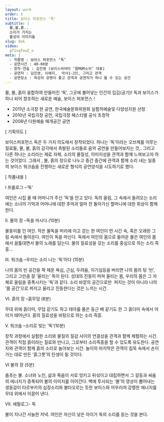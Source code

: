 ```yaml
---
layout: work
order: 3
title: 보이스 퍼포먼스 '독'
subtitle: |
  물,불,흙..
  소리가 가지는
  물성의 이미지들
slug: dok
video:
  gf1xqfowZ_o
meta: |
  - 작품명 : 보이스 퍼포먼스 ‘독’
  - 공연시간 : 40-60분
  - 창작·연출 : 김진영 (보이스씨어터 ‘몸MOM소리’ 대표)
  - 공연자 : 김진영, 이예지,  악사1-2인, 그리고 관객
  - 공연장소 : 육성의 공명이 좋고 관객과 공연자가 하나 될 수 있는 공간
---
```


물, 불, 흙이 융합하여 만들어진  ‘독’,
그곳에 불어넣는 인간의 입김(공기)!
독과 보이스가 하나 되어 창조하는
새로운 예술, 보이스 퍼포먼스 !

- 2011년 소극장 판 공연, 한국예술문화위원회 실험적예술및 다양성지원 선정
- 2010년 국립극장 공연, 국립극장 페스티벌 공식 초청작
- 2008년 다원예술 매개공간 공연

[ 기획의도 ]

보이스퍼포먼스 독은 두 가지 의도에서 창작되었다. 하나는 ‘독’이라는 오브제를 이루는 질료들, 물, 불, 흙의 감각에서 촉발된 소리들로 음악 공연을 만들어보자는 것,. 그리고 다른 하나는 소리라는 재료 자체, 소리의 물질성, 이미지성을 관객과  함께 느껴보고자 하는 것이었다. 그래서 , 불, 흙의 장으로 나누고 중간 중간에  관객과 함께 소리 내는 일종의 보이스 워크숍을 진행하는 새로운 형식의 공연양식을 시도하기로 했다.

[ 작품내용 ]

I 프롤로그 –’독’

여인은 시집 올 때 어머니가 주신 ‘독’을 안고 있다.
독의 울림, 그 속에서 들려오는 소리에는 소녀의 기억과 어머니에 대한 추억과 얼마 전 돌아가신 할머니에 대한 회상이 함께 한다.

II. 물의 장 –독을 마시다.(10분)

물동이를 인 여인. 작은 물독을 머리에 이고 걷는 한 여인이 먼 시간 속, 혹은 오래된 그림 속에서 돌아온다. 여인이 독을 마신다. 독에서 여인의 몸으로 들어온 물은 여인의 몸에서 꿈틀대면서 물의 노래를 담는다. 물의 질료성을 갖는 소리를 중심으로 하는 소리 즉흥...

III. 워크숍 –우리는 소리 나는 ‘독’이다 (15분)

나의 몸의 빈 공간을 꽉 채운 욕심, 근심, 두려움, 이기심등을 버리면 나의 몸의 텅 ‘빈’, 그리고 그만큼 잘 ‘울리는’ 독이 된다. 성대의 진동이 퍼져 울리는 몸, 우리의 몸은 그 자체로 울림을 증폭시키는 ‘독’과 같다. 소리 바깥의 공간으로만  퍼지는 것이 아니라 나의 ‘몸 공간’으로  퍼지고 울리고 진동한다는 것은 느끼는 시간.             

VI. 흙의 장 –흙무덤 (8분)

무대 위에 흙더미, 무덤 같기도 하고 태아를 품은 둥근 배 같기도 한 그 흙더미 속에서 아이가 태어난다. 흙의 질료성을 바탕으로 하는 소리 즉흥.

V. 워크숍 –소리로 빚는 ‘독’(10분)

창작 과정에서 실험한 소리와 물질의 질감 사이의 연결성을 관객과 함께 체험하는 시간. 관객이 직접 흙이라는 질료와 만나고, 그로부터 소리즉흥을 할 수 있도록 유도한다. 공연자와 관객이 함께 흙의 소리로 놀아보는 시간. 놀이의 마지막은 관객이 침묵 속에서 손이 가는 대로 만든 ‘흙그릇’의 탄생이 될 것이다.

VI 불의 장 (5분)

춤추는 불. 소녀와 노인, 삶과 죽음이 서로 엉키고 뒤섞이고 대립하면서 그 갈등과 싸움의 에너지가 증폭되어 불의 이미지를 이어간다. 벽에 투사되는 ‘불’의 영상이 뿜어내는 생동감이 타르부카의 심장소리와 불타오르는 듯한 보이스와 어우러져 강렬한 에너지를 무대 위에서 이끌어 낸다.

VII. 에필로그- 독

불이 지나간 서늘한 저녁. 여인은 자신이 낳은 아이가 독의 소리를 듣는 것을 본다.
